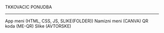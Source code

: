 TKKOVACIC PONUDBA
____________________


App meni (HTML, CSS, JS, SLIKE(FOLDER))
Namizni meni (CANVA)
QR koda (ME-QR)
Slike (AVTORSKE)
